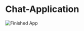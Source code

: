 # Chat-Application


![Finished App](https://github.com/londonappbrewery/Images/blob/master/Flash%20Chat.gif)
